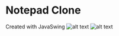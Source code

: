 # Notepad Clone
 Created with JavaSwing
![alt text](https://github.com/annasabdurrahman354/Praktikum-9/blob/main/1.png?raw=true)
![alt text](https://github.com/annasabdurrahman354/Praktikum-9/blob/main/2.png?raw=true)
